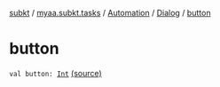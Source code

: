 [subkt](../../../index.md) / [myaa.subkt.tasks](../../index.md) / [Automation](../index.md) / [Dialog](index.md) / [button](./button.md)

# button

`val button: `[`Int`](https://kotlinlang.org/api/latest/jvm/stdlib/kotlin/-int/index.html) [(source)](https://github.com/Myaamori/SubKt/blob/0.1.12/src/main/kotlin/myaa/subkt/tasks/asstasks.kt#L702)